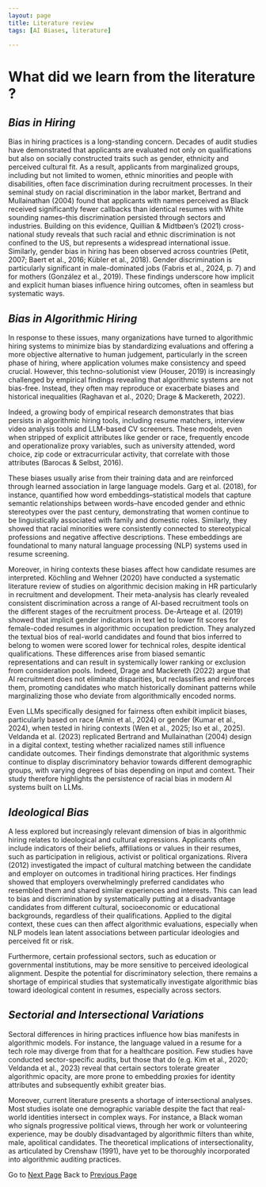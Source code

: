 ```yaml
---
layout: page
title: Literature review
tags: [AI Biases, literature]

---
```

# **What did we learn from the literature ?**

## *Bias in Hiring*

Bias in hiring practices is a long-standing concern. Decades of audit studies have demonstrated that applicants are evaluated not only on qualifications but also on socially constructed traits such as gender, ethnicity and perceived cultural fit. As a result, applicants from marginalized groups, including but not limited to women, ethnic minorities and people with disabilities, often face discrimination during recruitment processes. In their seminal study on racial discrimination in the labor market, Bertrand and Mullainathan (2004) found that applicants with names perceived as Black received significantly fewer callbacks than identical resumes with White sounding names–this discrimination persisted through sectors and industries. Building on this evidence, Quillian & Midtbøen’s (2021) cross-national study reveals that such racial and ethnic discrimination is not confined to the US, but represents a widespread international issue. Similarly, gender bias in hiring has been observed across countries (Petit, 2007; Baert et al., 2016; Kübler et al., 2018). Gender discrimination is particularly significant in male-dominated jobs (Fabris et al., 2024, p. 7) and for mothers (González et al., 2019). These findings underscore how implicit and explicit human biases influence hiring outcomes, often in seamless but systematic ways. 

## *Bias in Algorithmic Hiring*

In response to these issues, many organizations have turned to algorithmic hiring systems to minimize bias by standardizing evaluations and offering a more objective alternative to human judgement, particularly in the screen phase of hiring, where application volumes make consistency and speed crucial. However, this techno-solutionist view (Houser, 2019) is increasingly challenged by empirical findings revealing that algorithmic systems are not bias-free. Instead, they often may reproduce or exacerbate biases and historical inequalities (Raghavan et al., 2020; Drage & Mackereth, 2022). 

Indeed, a growing body of empirical research demonstrates that bias persists in algorithmic hiring tools, including resume matchers, interview video analysis tools and LLM-based CV screeners. These models, even when stripped of explicit attributes like gender or race, frequently encode and operationalize proxy variables, such as university attended, word choice, zip code or extracurricular activity, that correlate with those attributes (Barocas & Selbst, 2016). 

These biases usually arise from their training data and are reinforced through learned association in large language models. Garg et al. (2018), for instance, quantified how word embeddings–statistical models that capture semantic relationships between words–have encoded gender and ethnic stereotypes over the past century, demonstrating that women continue to be linguistically associated with family and domestic roles. Similarly, they showed that racial minorities were consistently connected to stereotypical professions and negative affective descriptions. These embeddings are foundational to many natural language processing (NLP) systems used in resume screening. 

Moreover, in hiring contexts these biases affect how candidate resumes are interpreted. Köchling and Wehner (2020) have conducted a systematic literature review of studies on algorithmic decision making in HR particularly in recruitment and development. Their meta-analysis has clearly revealed consistent discrimination across a range of AI-based recruitment tools on the different stages of the recruitment process. De-Arteage et al. (2019) showed that implicit gender indicators in text led to lower fit scores for female-coded resumes in algorithmic occupation prediction. They analyzed the textual bios of real-world candidates and found that bios inferred to belong to women were scored lower for technical roles, despite identical qualifications. These differences arise from biased semantic representations and can result in systemically lower ranking or exclusion from consideration pools. Indeed, Drage and Mackereth (2022) argue that AI recruitment does not eliminate disparities, but reclassifies and reinforces them, promoting candidates who match historically dominant patterns while marginalizing those who deviate from algorithmically encoded norms. 

Even LLMs specifically designed for fairness often exhibit implicit biases, particularly based on race (Amin et al., 2024) or gender (Kumar et al., 2024), when tested in hiring contexts (Wen et al., 2025; Iso et al., 2025). Veldanda et al. (2023) replicated Bertrand and Mullainathan (2004) design in a digital context, testing whether racialized names still influence candidate outcomes. Their findings demonstrate that algorithmic systems continue to display discriminatory behavior towards different demographic groups, with varying degrees of bias depending on input and context. Their study therefore highlights the persistence of racial bias in modern AI systems built on LLMs. 

## *Ideological Bias*

A less explored but increasingly relevant dimension of bias in algorithmic hiring relates to ideological and cultural expressions. Applicants often include indicators of their beliefs, affiliations or values in their resumes, such as participation in religious, activist or political organizations. Rivera (2012) investigated the impact of cultural matching between the candidate and employer on outcomes in traditional hiring practices. Her findings showed that employers overwhelmingly preferred candidates who resembled them and shared similar experiences and interests. This can lead to bias and discrimination by systematically putting at a disadvantage candidates from different cultural, socioeconomic or educational backgrounds, regardless of their qualifications. Applied to the digital context, these cues can then affect algorithmic evaluations, especially when NLP models lean latent associations between particular ideologies and perceived fit or risk. 

  

Furthermore, certain professional sectors, such as education or governmental institutions, may be more sensitive to perceived ideological alignment. Despite the potential for discriminatory selection, there remains a shortage of empirical studies that systematically investigate algorithmic bias toward ideological content in resumes, especially across sectors.

  
  

## *Sectorial and Intersectional Variations*

Sectoral differences in hiring practices influence how bias manifests in algorithmic models. For instance, the language valued in a resume for a tech role may diverge from that for a healthcare position. Few studies have conducted sector-specific audits, but those that do (e.g. Kim et al., 2020; Veldanda et al., 2023) reveal that certain sectors tolerate greater algorithmic opacity, are more prone to embedding proxies for identity attributes and subsequently exhibit greater bias. 

  

Moreover, current literature presents a shortage of intersectional analyses. Most studies isolate one demographic variable despite the fact that real-world identities intersect in complex ways. For instance, a Black woman who signals progressive political views, through her work or volunteering experience, may be doubly disadvantaged by algorithmic filters than white, male, apolitical candidates. The theoretical implications of intersectionality, as articulated by Crenshaw (1991), have yet to be thoroughly incorporated into algorithmic auditing practices.

Go to [Next Page](methodology.md)
Back to [Previous Page](Introduction.md)
